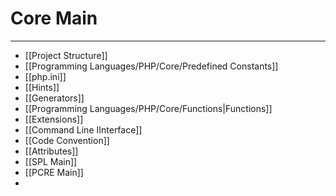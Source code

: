 # Core Main
***
- [[Project Structure]]
- [[Programming Languages/PHP/Core/Predefined Constants]]
- [[php.ini]]
- [[Hints]]
- [[Generators]]
- [[Programming Languages/PHP/Core/Functions|Functions]]
- [[Extensions]]
- [[Command Line IInterface]]
- [[Code Convention]]
- [[Attributes]]
- [[SPL Main]]
- [[PCRE Main]]
- 